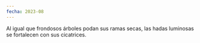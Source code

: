 ```yaml
---
fecha: 2023-08
---
```

Al igual que frondosos árboles
podan sus ramas secas,
las hadas luminosas
se fortalecen con sus cicatrices.